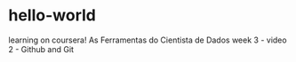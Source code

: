 # hello-world
learning on coursera!
As Ferramentas do Cientista de Dados
week 3 - video 2 - Github and Git
